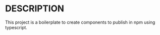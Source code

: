 # DESCRIPTION 

This project is a boilerplate to create components to publish in npm using typescript.